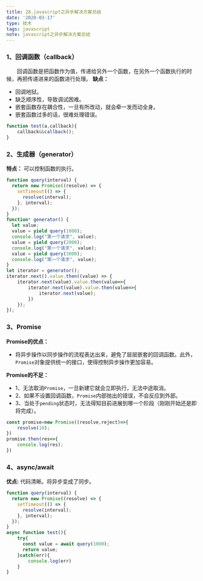 ```yaml
---
title: 28.javascript之异步解决方案总结
date: '2020-03-17'
type: 技术
tags: javascript
note: javascript之异步解决方案总结
---
```


### 1、回调函数（callback）
&#8195;&#8195;回调函数是把函数作为值，传递给另外一个函数，在另外一个函数执行的时候，再把传递进来的函数进行处理。
**缺点：** 
+ 回调地狱。
+ 缺乏顺序性，导致调试困难。
+ 嵌套函数存在耦合性，一旦有所改动，就会牵一发而动全身。
+ 嵌套函数过多的话，很难处理错误。

```js
function test(a,callback){
    callback&&callback();
}
```
### 2、生成器（generator）
**特点：** 可以控制函数的执行。
```js
function query(interval) {
  return new Promise((resolve) => {
    setTimeout(() => {
      resolve(interval);
    }, interval);
  });
}
function* generator() {
  let value;
  value = yield query(1000);
  console.log("第一个请求", value);
  value = yield query(2000);
  console.log("第一个请求", value);
  value = yield query(3000);
  console.log("第一个请求", value);
}
let iterator = generator();
iterator.next().value.then((value) => {
    iterator.next(value).value.then(value=>{
        iterator.next(value).value.then(value=>{
            iterator.next(value);
        })
    });
});

```
### 3、Promise
**Promise的优点：**
+ 将异步操作以同步操作的流程表达出来，避免了层层嵌套的回调函数。此外，`Promise`对象提供统一的接口，使得控制异步操作更加容易。

**Promise的不足：**
+ 1、无法取消`Promise`，一旦新建它就会立即执行，无法中途取消。  
+ 2、如果不设置回调函数，`Promise`内部抛出的错误，不会反应到外部。  
+ 3、当处于`pending`状态时，无法得知目前进展到哪一个阶段（刚刚开始还是即将完成）。
```js
const promise=new Promise((resolve,reject)=>{
    resolve(10);
})
promise.then(res=>{
    console.log(res);
})
```
### 4、async/await

**优点:** 代码清晰。将异步变成了同步。
```js
function query(interval) {
  return new Promise((resolve) => {
    setTimeout(() => {
      resolve(interval);
    }, interval);
  });
}
async function test(){
    try{
      const value = await query(1000);
      return value;
    }catch(err){
        console.log(err)
    }
}
```
